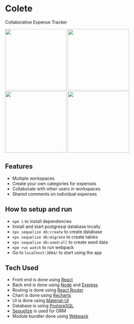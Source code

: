 # Colete
Collaborative Expense Tracker

<img src="https://user-images.githubusercontent.com/17814490/188208559-3e3ab73f-485c-4415-9772-45568280361f.png" width="200"> <img src="https://user-images.githubusercontent.com/17814490/188208762-672703bd-b480-4b79-8e52-7ffddcb444e3.png" width="200"> <img src="https://user-images.githubusercontent.com/17814490/188208949-4ddd1a61-6858-42ca-bcc2-97e1224bf660.png" width="200"> <img src="https://user-images.githubusercontent.com/17814490/188209647-1bdff39f-1077-41b2-91a6-c98e98b66b13.png" width="200">

## Features
- Multiple workspaces
- Create your own categories for expenses 
- Collaborate with other users in workspaces
- Shared comments on individual expenses

## How to setup and run
- ```npm i``` to install dependencies
- Install and start postgresql database locally
- ```npx sequelize db:create``` to create database
- ```npx sequelize db:migrate``` to create tables
- ```npx sequelize db:seed:all``` to create seed data
- ```npm run watch``` to run webpack
- Go to ```localhost:3004/``` to start using the app

## Tech Used
- Front end is done using [React](https://reactjs.org/)
- Back end is done using [Node](https://nodejs.org/) and [Express](https://expressjs.com/)
- Routing is done using [React Router](https://reactrouter.com/)
- Chart is done using [Recharts](https://recharts.org/)
- UI is done using [Material-UI](https://mui.com/)
- Database is using [PostgreSQL](https://www.postgresql.org/)
- [Sequelize](https://sequelize.org/) is used for ORM
- Module bundler done using [Webpack](https://webpack.js.org/)
